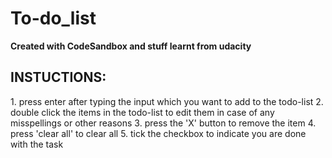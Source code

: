 <h1>To-do_list</h1>
<strong>Created with CodeSandbox and stuff learnt from udacity</strong>
<h2>INSTUCTIONS:</h2>
1. press enter after typing the input which you want to add to the todo-list
2. double click the items in the todo-list to edit them in case of any misspellings or other reasons
3. press the 'X' button to remove the item
4. press 'clear all' to clear all
5. tick the checkbox to indicate you are done with the task

